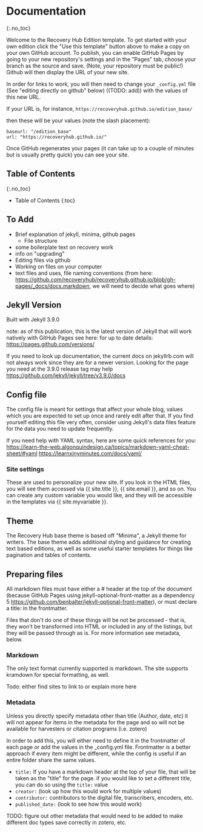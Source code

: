 # Documentation
{:.no_toc}



Welcome to the Recovery Hub Edition template. To get started with your own edition click the "Use this template" button above to make a copy on your own GitHub account. To publish, you can enable GitHub Pages by going to your new repository's settings and in the "Pages" tab, choose your branch as the source and save. (Note, your repository must be public!) Github will then display the URL of your new site. 

In order for links to work, you will then need to change your `_config.yml` file (See "editing directly on github" below) ((TODO: add)) with the values of this new URL. 

If your URL is, for instance, `https://recoveryhub.github.io/edition_base/`

then these will be your values (note the slash placement): 

```
baseurl: "/edition_base"
url: "https://recoveryhub.github.io/"
```

Once GitHub regenerates your pages (it can take up to a couple of minutes but is usually pretty quick) you can see your site.

## Table of Contents
{:.no_toc}

* Table of Contents
{:toc}

## To Add

- Brief explanation of jekyll, minima, github pages
  - File structure
- some boilerplate text on recovery work
- info on "upgrading"
- Editing files via github
- Working on files on your computer
- text files and uses, file naming conventions (from here: https://github.com/recoveryhub/recoveryhub.github.io/blob/gh-pages/_docs/docs.markdown, we will need to decide what goes where)

## Jekyll Version

Built with Jekyll 3.9.0

note: as of this publication, this is the latest version of Jekyll that 
will work natively with GitHub Pages
see here: for up to date details: https://pages.github.com/versions/

If you need to look up documentation, the current docs on jekyllrb.com will not always work since they are for a newer version. Looking for the page you need at the 3.9.0 release tag may help https://github.com/jekyll/jekyll/tree/v3.9.0/docs

## Config file

The config file is meant for settings that affect your whole blog, values
which you are expected to set up once and rarely edit after that. If you find
yourself editing this file very often, consider using Jekyll's data files
feature for the data you need to update frequently.

If you need help with YAML syntax, here are some quick references for you: 
https://learn-the-web.algonquindesign.ca/topics/markdown-yaml-cheat-sheet/#yaml
 https://learnxinyminutes.com/docs/yaml/

### Site settings
These are used to personalize your new site. If you look in the HTML files,
you will see them accessed via {{ site.title }}, {{ site.email }}, and so on.
You can create any custom variable you would like, and they will be accessible
in the templates via {{ site.myvariable }}.

## Theme

The Recovery Hub base theme is based off "Minima", a Jekyll theme for writers. The base theme adds additional styling and guidance for creating text based editions, as well as some useful starter templates for things like pagination and tables of contents. 

## Preparing files

All markdown files must have either a # header at the top of the document (because GitHub Pages using jekyll-optional-front-matter as a dependency 5 https://github.com/benbalter/jekyll-optional-front-matter), or must declare a title: in the frontmatter. 

Files that don't do one of these things will be not be processed - that is, they won't be transformed into HTML or included in any of the listings, but they will be passed through as is. For more information see metadata, below. 

### Markdown

The only text format currently supported is markdown. The site supports kramdown for special formatting, as well. 

Todo: either find sites to link to or explain more here

### Metadata

Unless you directly specify metadata other than title (Author, date, etc) it will not appear for items in the metadata for the page and so will not be available for harvesters or citation programs (i.e. zotero)

In order to add this, you will either need to define it in the frontmatter of each page or add the values in the _config.yml file. Frontmatter is a better approach if every item might be different, while the config is useful if an entire folder share the same values. 

- `title:` If you have a markdown header at the top of your file, that will be taken as the "title" for the page. if you would like to set a different title, you can do so using the `title:` value
- `creator:` (look up how this would work for multiple values)
- `contributor:` contributors to the digital file, transcribers, encoders, etc.
- `published_date:` (look to see how this would work)

TODO: figure out other metadata that would need to be added to make different doc types save correctly in zotero, etc.

